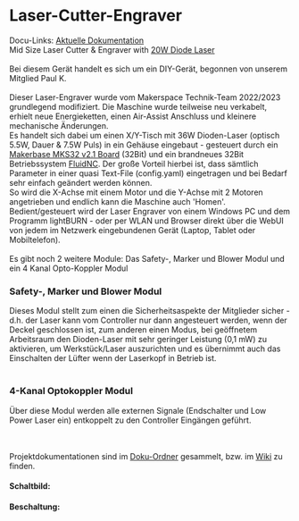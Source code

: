 # Laser-Cutter-Engraver
Docu-Links:
[Aktuelle Dokumentation](https://github.com/makerspacewi/Laser-Cutter-Engraver/tree/master/doc/Laserengraver.pdf)<br>
Mid Size Laser Cutter &amp; Engraver with [20W Diode Laser](https://nejetool.com/module_20w.html)
<br><br>
Bei diesem Gerät handelt es sich um ein DIY-Gerät, begonnen von unserem Mitglied Paul K.
<br><br>
Dieser Laser-Engraver wurde vom Makerspace Technik-Team 2022/2023 grundlegend modifiziert.
Die Maschine wurde teilweise neu verkabelt, erhielt neue Energieketten, einen Air-Assist Anschluss und kleinere mechanische Änderungen.  
Es handelt sich dabei um einen X/Y-Tisch mit 36W Dioden-Laser (optisch 5.5W, Dauer & 7.5W Puls) in ein Gehäuse eingebaut - gesteuert durch ein [Makerbase MKS32 v2.1 Board](https://github.com/makerbase-mks/MKS-DLC32) (32Bit) und ein brandneues 32Bit Betriebssystem [FluidNC](https://github.com/bdring/FluidNC). Der große Vorteil hierbei ist, dass sämtlich Parameter in einer quasi Text-File (config.yaml) eingetragen und bei Bedarf sehr einfach geändert werden können.<br>
So wird die X-Achse mit einem Motor und die Y-Achse mit 2 Motoren angetrieben und endlich kann die Maschine auch 'Homen'.
<br>
Bedient/gesteuert wird der Laser Engraver von einem Windows PC und dem Programm lightBURN - oder per WLAN und Browser direkt über die WebUI von jedem im Netzwerk eingebundenen Gerät (Laptop, Tablet oder Mobiltelefon).
<br><br>
Es gibt noch 2 weitere Module: Das Safety-, Marker und Blower Modul und ein 4 Kanal Opto-Koppler Modul

### Safety-, Marker und Blower Modul
Dieses Modul stellt zum einen die Sicherheitsaspekte der Mitglieder sicher - d.h. der Laser kann vom Controller nur dann angesteuert werden, wenn der Deckel geschlossen ist, zum anderen einen Modus, bei geöffnetem Arbeitsraum den Dioden-Laser mit sehr geringer Leistung (0,1 mW) zu aktivieren, um Werkstück/Laser auszurichten und es übernimmt auch das Einschalten der Lüfter wenn der Laserkopf in Betrieb ist.
<br><br>
### 4-Kanal Optokoppler Modul
Über diese Modul werden alle externen Signale (Endschalter und Low Power Laser ein) entkoppelt zu den Controller Eingängen geführt.

<br><br>
Projektdokumentationen sind im [Doku-Ordner](https://github.com/makerspacewi/Laser-Cutter-Engraver/tree/master/doc) gesammelt, bzw. im [Wiki](https://github.com/makerspace-wi/Laser-Cutter-Engraver/wiki) zu finden.
#### Schaltbild:


#### Beschaltung:

